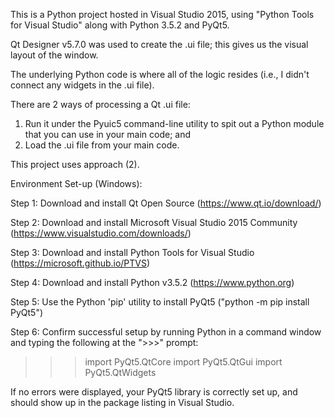 This is a Python project hosted in Visual Studio 2015, using "Python Tools for Visual Studio" along with Python 3.5.2 and PyQt5.

Qt Designer v5.7.0 was used to create the .ui file; this gives us the visual layout of the window.

The underlying Python code is where all of the logic resides (i.e., I didn't connect any widgets in the .ui file).

There are 2 ways of processing a Qt .ui file:

1. Run it under the Pyuic5 command-line utility to spit out a Python module that you can use in your main code; and
2. Load the .ui file from your main code.

This project uses approach (2).

Environment Set-up (Windows):

Step 1: Download and install Qt Open Source (https://www.qt.io/download/)

Step 2: Download and install Microsoft Visual Studio 2015 Community (https://www.visualstudio.com/downloads/)

Step 3: Download and install Python Tools for Visual Studio (https://microsoft.github.io/PTVS)

Step 4: Download and install Python v3.5.2 (https://www.python.org)

Step 5: Use the Python 'pip' utility to install PyQt5 ("python -m pip install PyQt5")

Step 6: Confirm successful setup by running Python in a command window and typing the following at the ">>>" prompt:

>>> import PyQt5.QtCore
>>> import PyQt5.QtGui
>>> import PyQt5.QtWidgets

If no errors were displayed, your PyQt5 library is correctly set up, and should show up in the package listing in
Visual Studio.
